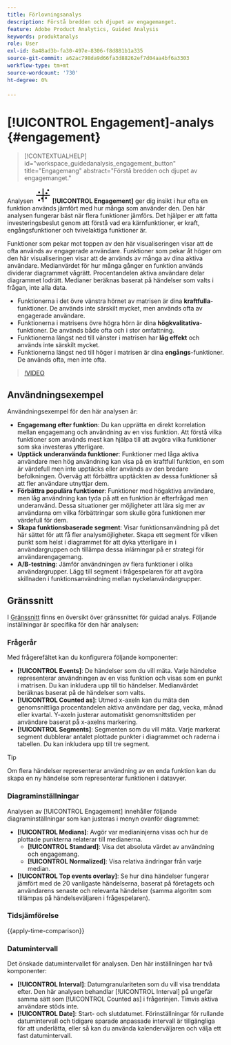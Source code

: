 ```yaml
---
title: Förlovningsanalys
description: Förstå bredden och djupet av engagemanget.
feature: Adobe Product Analytics, Guided Analysis
keywords: produktanalys
role: User
exl-id: 8a48ad3b-fa30-497e-8306-f8d881b1a335
source-git-commit: a62ac798da9d66fa3d88262ef7d04aa4bf6a3303
workflow-type: tm+mt
source-wordcount: '730'
ht-degree: 0%

---
```


# [!UICONTROL Engagement]-analys {#engagement}

<!-- markdownlint-disable MD034 -->

>[!CONTEXTUALHELP]
>id="workspace_guidedanalysis_engagement_button"
>title="Engagemang"
>abstract="Förstå bredden och djupet av engagemanget."

<!-- markdownlint-enable MD034 -->


Analysen ![EngagementGraph](/help/assets/icons/EngagementGraph.svg) **[!UICONTROL Engagement]** ger dig insikt i hur ofta en funktion används jämfört med hur många som använder den. Den här analysen fungerar bäst när flera funktioner jämförs. Det hjälper er att fatta investeringsbeslut genom att förstå vad era kärnfunktioner, er kraft, engångsfunktioner och tvivelaktiga funktioner är.

Funktioner som pekar mot toppen av den här visualiseringen visar att de ofta används av engagerade användare. Funktioner som pekar åt höger om den här visualiseringen visar att de används av många av dina aktiva användare. Medianvärdet för hur många gånger en funktion används dividerar diagrammet vågrätt. Procentandelen aktiva användare delar diagrammet lodrätt. Medianer beräknas baserat på händelser som valts i frågan, inte alla data.

* Funktionerna i det övre vänstra hörnet av matrisen är dina **kraftfulla**-funktioner. De används inte särskilt mycket, men används ofta av engagerade användare.
* Funktionerna i matrisens övre högra hörn är dina **högkvalitativa**-funktioner. De används både ofta och i stor omfattning.
* Funktionerna längst ned till vänster i matrisen har **låg effekt** och används inte särskilt mycket.
* Funktionerna längst ned till höger i matrisen är dina **engångs**-funktioner. De används ofta, men inte ofta.

>[!VIDEO](https://video.tv.adobe.com/v/3447471?captions=swe)


## Användningsexempel

Användningsexempel för den här analysen är:

* **Engagemang efter funktion**: Du kan upprätta en direkt korrelation mellan engagemang och användning av en viss funktion. Att förstå vilka funktioner som används mest kan hjälpa till att avgöra vilka funktioner som ska investeras ytterligare.
* **Upptäck underanvända funktioner**: Funktioner med låga aktiva användare men hög användning kan visa på en kraftfull funktion, en som är värdefull men inte upptäcks eller används av den bredare befolkningen. Överväg att förbättra upptäckten av dessa funktioner så att fler användare utnyttjar dem.
* **Förbättra populära funktioner**: Funktioner med högaktiva användare, men låg användning kan tyda på att en funktion är efterfrågad men underanvänd. Dessa situationer ger möjligheter att lära sig mer av användarna om vilka förbättringar som skulle göra funktionen mer värdefull för dem.
* **Skapa funktionsbaserade segment**: Visar funktionsanvändning på det här sättet för att få fler analysmöjligheter. Skapa ett segment för vilken punkt som helst i diagrammet för att dyka ytterligare in i användargruppen och tillämpa dessa inlärningar på er strategi för användarengagemang.
* **A/B-testning**: Jämför användningen av flera funktioner i olika användargrupper. Lägg till segment i frågespelaren för att avgöra skillnaden i funktionsanvändning mellan nyckelanvändargrupper.

## Gränssnitt

I [Gränssnitt](../overview.md#interface) finns en översikt över gränssnittet för guidad analys. Följande inställningar är specifika för den här analysen:

### Frågerår

Med frågerefältet kan du konfigurera följande komponenter:

* **[!UICONTROL Events]**: De händelser som du vill mäta. Varje händelse representerar användningen av en viss funktion och visas som en punkt i matrisen. Du kan inkludera upp till tio händelser. Medianvärdet beräknas baserat på de händelser som valts.
* **[!UICONTROL Counted as]**: Utmed x-axeln kan du mäta den genomsnittliga procentandelen aktiva användare per dag, vecka, månad eller kvartal. Y-axeln justerar automatiskt genomsnittstiden per användare baserat på x-axelns markering.
* **[!UICONTROL Segments]**: Segmenten som du vill mäta. Varje markerat segment dubblerar antalet plottade punkter i diagrammet och raderna i tabellen. Du kan inkludera upp till tre segment.

>[!TIP]
>
>Om flera händelser representerar användning av en enda funktion kan du skapa en ny händelse som representerar funktionen i datavyer.

### Diagraminställningar

Analysen av [!UICONTROL Engagement] innehåller följande diagraminställningar som kan justeras i menyn ovanför diagrammet:

* **[!UICONTROL Medians]**: Avgör var medianinjerna visas och hur de plottade punkterna relaterar till medianerna.
   * **[!UICONTROL Standard]**: Visa det absoluta värdet av användning och engagemang.
   * **[!UICONTROL Normalized]**: Visa relativa ändringar från varje median.
* **[!UICONTROL Top events overlay]**: Se hur dina händelser fungerar jämfört med de 20 vanligaste händelserna, baserat på företagets och användarens senaste och relevanta händelser (samma algoritm som tillämpas på händelseväljaren i frågespelaren).

### Tidsjämförelse

{{apply-time-comparison}}

### Datumintervall

Det önskade datumintervallet för analysen. Den här inställningen har två komponenter:

* **[!UICONTROL Interval]**: Datumgranulariteten som du vill visa trenddata efter. Den här analysen behandlar [!UICONTROL Interval] på ungefär samma sätt som [!UICONTROL Counted as] i frågerinjen. Timvis aktiva användare stöds inte.
* **[!UICONTROL Date]**: Start- och slutdatumet. Förinställningar för rullande datumintervall och tidigare sparade anpassade intervall är tillgängliga för att underlätta, eller så kan du använda kalenderväljaren och välja ett fast datumintervall.

<!--
## Example

See below for an example of the analysis.

![Enagement compare](../assets/engagement-compare.png)
-->

